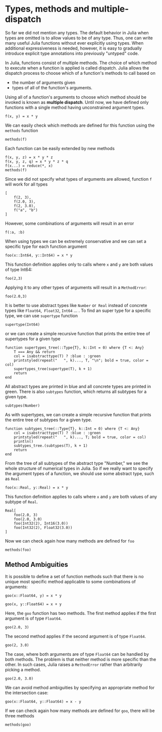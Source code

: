 # Types, methods and multiple-dispatch

So far we did not mention any types. The default behavior in Julia when types are omitted is to allow values to be of any type. Thus, one can write many useful Julia functions without ever explicitly using types. When additional expressiveness is needed, however, it is easy to gradually introduce explicit type annotations into previously "untyped" code.

In Julia, functions consist of multiple methods. The choice of which method to execute when a function is applied is called dispatch. Julia allows the dispatch process to choose which of a function's methods to call based on
- the number of arguments given
- types of all of the function's arguments.

Using all of a function's arguments to choose which method should be invoked is known as **multiple dispatch**. Until now, we have defined only functions with a single method having unconstrained argument types.

```@repl f_func
f(x, y) = x * y
```

We can easily check which methods are defined for this function using the `methods` function

```@repl f_func
methods(f)
```

Each function can be easily extended by new methods

```@repl f_func
f(x, y, z) = x * y * z
f(x, y, z, q) = x * y * z * q
f(x...) = reduce(*, x)
methods(f)
```

Since we did not specify what types of arguments are allowed, function `f` will work for all types

```@repl f_func
[
    f(2, 3),
    f(2.0, 3),
    f(2, 3.0),
    f("a", "b")
]
```

However, some combinations of arguments will result in an error

```@repl f_func
f(:a, :b)
```

When using types we can be extremely conservative and we can set a specific type for each function argument

```@repl foo_func
foo(x::Int64, y::Int64) = x * y
```

This function definition applies only to calls where `x` and `y` are both values of type Int64:

```@repl foo_func
foo(2,3)
```

Applying it to any other types of arguments will result in a `MethodError`:

```@repl foo_func
foo(2.0,3)
```

It is better to use abstract types like `Number` or` Real` instead of concrete types like `Float64`,` Float32`, `Int64` ... .  To find an super type for a specific type, we can use  `supertype` function

```@repl
supertype(Int64)
```

or we can create a simple recursive function that prints the entire tree of supertypes for a given type

```@repl
function supertypes_tree(::Type{T}, k::Int = 0) where {T <: Any}
    T === Any && return
    col = isabstracttype(T) ? :blue : :green
    printstyled(repeat("   ", k)..., T, "\n"; bold = true, color = col)
    supertypes_tree(supertype(T), k + 1)
    return
end

```

All abstract types are printed in blue and all concrete types are printed in green. There is also `subtypes` function, which returns all subtypes for a given type.

```@repl
subtypes(Number)
```

As with supertypes, we can create a simple recursive function that prints the entire tree of subtypes for a given type.

```@repl
function subtypes_tree(::Type{T}, k::Int = 0) where {T <: Any}
    col = isabstracttype(T) ? :blue : :green
    printstyled(repeat("   ", k)..., T; bold = true, color = col)
    println()
    subtypes_tree.(subtypes(T), k + 1)
    return
end

```

From the tree of all subtypes of the abstract type "Number," we see the whole structure of numerical types in Julia. So if we really want to specify the argument types of a function, we should use some abstract type, such as `Real`

```@repl foo_func
foo(x::Real, y::Real) = x * y
```

This function definition applies to calls where `x` and `y` are both values of any subtype of `Real`.

```@repl foo_func
Real[
    foo(2.0, 3)
    foo(2.0, 3.0)
    foo(Int32(2), Int16(3.0))
    foo(Int32(2), Float32(3.0))
]
```

Now we can check again how many methods are defined for `foo`

```@repl foo_func
methods(foo)
```

## Method Ambiguities

It is possible to define a set of function methods such that there is no unique most specific method applicable to some combinations of arguments:

```@repl goo_func
goo(x::Float64, y) = x * y

goo(x, y::Float64) = x + y
```

Here, the `goo` function has two methods. The first method applies if the first argument is of type `Float64`.

```@repl goo_func
goo(2.0, 3)
```

The second method applies if the second argument is of type `Float64`.

```@repl goo_func
goo(2, 3.0)
```

The case, where both arguments are of type `Float64` can be handled by both methods. The problem is that neither method is more specific than the other. In such cases, Julia raises a `MethodError` rather than arbitrarily picking a method.

```@repl goo_func
goo(2.0, 3.0)
```

We can avoid method ambiguities by specifying an appropriate method for the intersection case:

```@repl goo_func
goo(x::Float64, y::Float64) = x - y
```

If we can check again how many methods are defined for `goo`, there will be three methods

```@repl goo_func
methods(goo)
```
